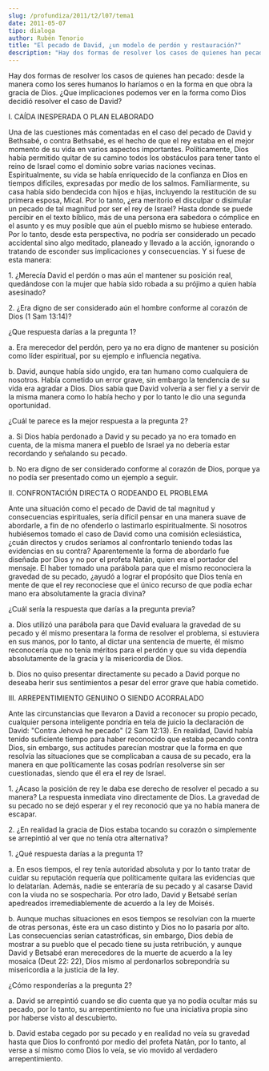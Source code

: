 ```yaml
---
slug: /profundiza/2011/t2/l07/tema1
date: 2011-05-07
tipo: dialoga
author: Rubén Tenorio
title: "El pecado de David, ¿un modelo de perdón y restauración?"
description: "Hay dos formas de resolver los casos de quienes han pecado: desde la manera  como los seres humanos lo haríamos o en la forma en que obra la gracia de Dios.  ¿Que implicaciones podemos ver en la forma como Dios decidió resolver el caso  de David?"
---
```


Hay dos formas de resolver los casos de quienes han pecado: desde la manera como los seres humanos lo haríamos o en la forma en que obra la gracia de Dios. ¿Que implicaciones podemos ver en la forma como Dios decidió resolver el caso de David?

I. CAÍDA INESPERADA O PLAN ELABORADO

Una de las cuestiones más comentadas en el caso del pecado de David y Bethsabé, o contra Bethsabé, es el hecho de que el rey estaba en el mejor momento de su vida en varios aspectos importantes. Políticamente, Dios había permitido quitar de su camino todos los obstáculos para tener tanto el reino de Israel como el dominio sobre varias naciones vecinas. Espiritualmente, su vida se había enriquecido de la confianza en Dios en tiempos difíciles, expresadas por medio de los salmos. Familiarmente, su casa había sido bendecida con hijos e hijas, incluyendo la restitución de su primera esposa, Mical. Por lo tanto, ¿era meritorio el disculpar o disimular un pecado de tal magnitud por ser el rey de Israel? Hasta donde se puede percibir en el texto bíblico, más de una persona era sabedora o cómplice en el asunto y es muy posible que aún el pueblo mismo se hubiese enterado. Por lo tanto, desde esta perspectiva, no podría ser considerado un pecado accidental sino algo meditado, planeado y llevado a la acción, ignorando o tratando de esconder sus implicaciones y consecuencias. Y si fuese de esta manera:

1\. ¿Merecía David el perdón o mas aún el mantener su posición real, quedándose con la mujer que había sido robada a su prójimo a quien había asesinado?

2\. ¿Era digno de ser considerado aún el hombre conforme al corazón de Dios (1 Sam 13:14)?

¿Que respuesta darías a la pregunta 1?

a. Era merecedor del perdón, pero ya no era digno de mantener su posición como líder espiritual, por su ejemplo e influencia negativa.

b. David, aunque había sido ungido, era tan humano como cualquiera de nosotros. Había cometido un error grave, sin embargo la tendencia de su vida era agradar a Dios. Dios sabía que David volvería a ser fiel y a servir de la misma manera como lo había hecho y por lo tanto le dio una segunda oportunidad.

¿Cuál te parece es la mejor respuesta a la pregunta 2?

a. Si Dios había perdonado a David y su pecado ya no era tomado en cuenta, de la misma manera el pueblo de Israel ya no debería estar recordando y señalando su pecado.

b. No era digno de ser considerado conforme al corazón de Dios, porque ya no podía ser presentado como un ejemplo a seguir.

II. CONFRONTACIÓN DIRECTA O RODEANDO EL PROBLEMA

Ante una situación como el pecado de David de tal magnitud y consecuencias espirituales, sería difícil pensar en una manera suave de abordarle, a fin de no ofenderlo o lastimarlo espiritualmente. Si nosotros hubiésemos tomado el caso de David como una comisión eclesiástica, ¿cuán directos y crudos seríamos al confrontarlo teniendo todas las evidencias en su contra? Aparentemente la forma de abordarlo fue diseñada por Dios y no por el profeta Natán, quien era el portador del mensaje. El haber tomado una parábola para que el mismo reconociera la gravedad de su pecado, ¿ayudó a lograr el propósito que Dios tenía en mente de que el rey reconociese que el único recurso de que podía echar mano era absolutamente la gracia divina?

¿Cuál sería la respuesta que darías a la pregunta previa?

a. Dios utilizó una parábola para que David evaluara la gravedad de su pecado y él mismo presentara la forma de resolver el problema, si estuviera en sus manos, por lo tanto, al dictar una sentencia de muerte, él mismo reconocería que no tenía méritos para el perdón y que su vida dependía absolutamente de la gracia y la misericordia de Dios.

b. Dios no quiso presentar directamente su pecado a David porque no deseaba herir sus sentimientos a pesar del error grave que había cometido.

III. ARREPENTIMIENTO GENUINO O SIENDO ACORRALADO

Ante las circunstancias que llevaron a David a reconocer su propio pecado, cualquier persona inteligente pondría en tela de juicio la declaración de David: "Contra Jehová he pecado" (2 Sam 12:13). En realidad, David había tenido suficiente tiempo para haber reconocido que estaba pecando contra Dios, sin embargo, sus actitudes parecían mostrar que la forma en que resolvía las situaciones que se complicaban a causa de su pecado, era la manera en que políticamente las cosas podrían resolverse sin ser cuestionadas, siendo que él era el rey de Israel.

1\. ¿Acaso la posición de rey le daba ese derecho de resolver el pecado a su manera? La respuesta inmediata vino directamente de Dios. La gravedad de su pecado no se dejó esperar y el rey reconoció que ya no había manera de escapar.

2\. ¿En realidad la gracia de Dios estaba tocando su corazón o simplemente se arrepintió al ver que no tenía otra alternativa?

1\. ¿Qué respuesta darías a la pregunta 1?

a. En esos tiempos, el rey tenía autoridad absoluta y por lo tanto tratar de cuidar su reputación requería que políticamente quitara las evidencias que lo delatarían. Además, nadie se enteraría de su pecado y al casarse David con la viuda no se sospecharía. Por otro lado, David y Betsabé serían apedreados irremediablemente de acuerdo a la ley de Moisés.

b. Aunque muchas situaciones en esos tiempos se resolvían con la muerte de otras personas, éste era un caso distinto y Dios no lo pasaría por alto. Las consecuencias serían catastróficas, sin embargo, Dios debía de mostrar a su pueblo que el pecado tiene su justa retribución, y aunque David y Betsabé eran merecedores de la muerte de acuerdo a la ley mosaica (Deut 22: 22), Dios mismo al perdonarlos sobrepondría su misericordia a la justicia de la ley.

¿Cómo responderías a la pregunta 2?

a. David se arrepintió cuando se dio cuenta que ya no podía ocultar más su pecado, por lo tanto, su arrepentimiento no fue una iniciativa propia sino por haberse visto al descubierto.

b. David estaba cegado por su pecado y en realidad no veía su gravedad hasta que Dios lo confrontó por medio del profeta Natán, por lo tanto, al verse a sí mismo como Dios lo veía, se vio movido al verdadero arrepentimiento.
